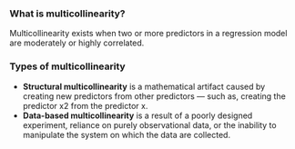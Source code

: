

### What is multicollinearity?

Multicollinearity exists when two or more predictors in a regression model are moderately or highly correlated.

### Types of multicollinearity

- **Structural multicollinearity** is a mathematical artifact caused by creating new predictors from other predictors — such as, creating the predictor x2 from the predictor x.
- **Data-based multicollinearity** is a result of a poorly designed experiment, reliance on purely observational data, or the inability to manipulate the system on which the data are collected.
